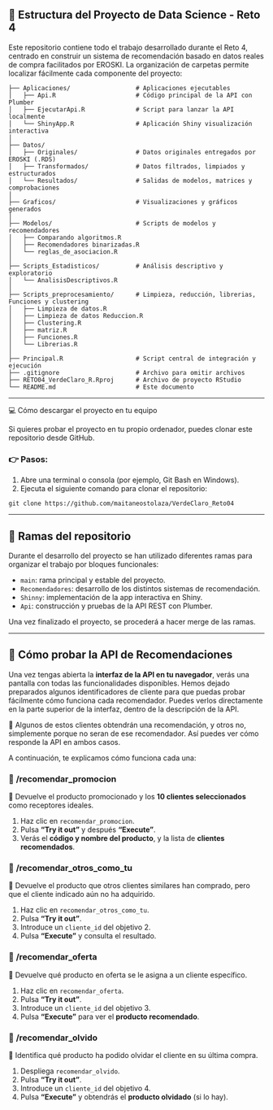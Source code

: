 ## 📂 Estructura del Proyecto de Data Science - Reto 4

Este repositorio contiene todo el trabajo desarrollado durante el Reto 4, centrado en construir un sistema de recomendación basado en datos reales de compra facilitados por EROSKI. La organización de carpetas permite localizar fácilmente cada componente del proyecto:


```plaintext
├── Aplicaciones/                  # Aplicaciones ejecutables
│   ├── Api.R                      # Código principal de la API con Plumber
│   ├── EjecutarApi.R              # Script para lanzar la API localmente
│   └── ShinyApp.R                 # Aplicación Shiny visualización interactiva
│
├── Datos/
│   ├── Originales/                # Datos originales entregados por EROSKI (.RDS)
│   ├── Transformados/             # Datos filtrados, limpiados y estructurados
│   └── Resultados/                # Salidas de modelos, matrices y comprobaciones
│
├── Graficos/                      # Visualizaciones y gráficos generados
│
├── Modelos/                       # Scripts de modelos y recomendadores
│   ├── Comparando algoritmos.R
│   ├── Recomendadores binarizadas.R
│   └── reglas_de_asociacion.R
│
├── Scripts_Estadisticos/          # Análisis descriptivo y exploratorio
│   └── AnalisisDescriptivos.R
│
├── Scripts_preprocesamiento/      # Limpieza, reducción, librerias, Funciones y clustering
│   ├── Limpieza de datos.R
│   ├── Limpieza de datos Reduccion.R
│   ├── Clustering.R
│   ├── matriz.R
│   ├── Funciones.R
│   └── Librerias.R
│
├── Principal.R                    # Script central de integración y ejecución
├── .gitignore                     # Archivo para omitir archivos
├── RETO04_VerdeClaro_R.Rproj      # Archivo de proyecto RStudio
└── README.md                      # Este documento
```

---

💻 Cómo descargar el proyecto en tu equipo

Si quieres probar el proyecto en tu propio ordenador, puedes clonar este repositorio desde GitHub. 
### 👉 Pasos:

1. Abre una terminal o consola (por ejemplo, Git Bash en Windows).
2. Ejecuta el siguiente comando para clonar el repositorio:

```
git clone https://github.com/maitaneostolaza/VerdeClaro_Reto04
```

---

## 🌿 Ramas del repositorio
Durante el desarrollo del proyecto se han utilizado diferentes ramas para organizar el trabajo por bloques funcionales:

- `main`: rama principal y estable del proyecto.  
- `Recomendadores`: desarrollo de los distintos sistemas de recomendación.  
- `Shinny`: implementación de la app interactiva en Shiny.  
- `Api`: construcción y pruebas de la API REST con Plumber.

Una vez finalizado el proyecto, se procederá a hacer merge de las ramas.

---

## 🧭 Cómo probar la API de Recomendaciones
Una vez tengas abierta la **interfaz de la API en tu navegador**, verás una pantalla con todas las funcionalidades disponibles. Hemos dejado preparados algunos identificadores de cliente para que puedas probar fácilmente cómo funciona cada recomendador.
Puedes verlos directamente en la parte superior de la interfaz, dentro de la descripción de la API.

📝 Algunos de estos clientes obtendrán una recomendación, y otros no, simplemente porque no seran de ese recomendador. Así puedes ver cómo responde la API en ambos casos.

A continuación, te explicamos cómo funciona cada una:


### 🔹 **/recomendar_promocion**  
📌 Devuelve el producto promocionado y los **10 clientes seleccionados** como receptores ideales.

1. Haz clic en `recomendar_promocion`.  
2. Pulsa **“Try it out”** y después **“Execute”**.  
3. Verás el **código y nombre del producto**, y la lista de **clientes recomendados**.



### 🔹 **/recomendar_otros_como_tu**  
📌 Devuelve el producto que otros clientes similares han comprado, pero que el cliente indicado aún no ha adquirido.

1. Haz clic en `recomendar_otros_como_tu`.  
2. Pulsa **“Try it out”**.  
3. Introduce un `cliente_id` del objetivo 2.  
4. Pulsa **“Execute”** y consulta el resultado.



### 🔹 **/recomendar_oferta**  
📌 Devuelve qué producto en oferta se le asigna a un cliente específico.

1. Haz clic en `recomendar_oferta`.  
2. Pulsa **“Try it out”**.  
3. Introduce un `cliente_id` del objetivo 3.  
4. Pulsa **“Execute”** para ver el **producto recomendado**.



### 🔹 **/recomendar_olvido**  
📌 Identifica qué producto ha podido olvidar el cliente en su última compra.

1. Despliega `recomendar_olvido`.  
2. Pulsa **“Try it out”**.  
3. Introduce un `cliente_id` del objetivo 4.  
4. Pulsa **“Execute”** y obtendrás el **producto olvidado** (si lo hay).



